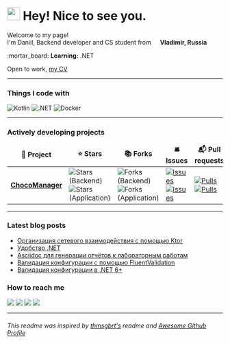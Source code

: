 <h1><img src="https://emojis.slackmojis.com/emojis/images/1531849430/4246/blob-sunglasses.gif?1531849430" width="30"/> Hey! Nice to see you.</h1>
<p>Welcome to my page!</br>
  I'm Daniil, Backend developer and CS student from <img src="https://img.icons8.com/color/344/russian-federation-circular.png" width="13"> <b>Vladimir, Russia</b></br>
</p>
:mortar_board: <b>Learning:</b> .NET

Open to work, [my CV](https://dadyarri.ru/assets/cv.pdf)
<hr>
<h3>Things I code with</h3>
<p>
  <img alt="Kotlin" src="https://img.shields.io/badge/-Kotlin-B125EA?style=for-the-badge&logo=kotlin&logoColor=white" />
  <img alt=".NET" src="https://img.shields.io/badge/-.NET-605ca9?style=for-the-badge&logo=dotnet&logoColor=white" />
  <!--<img alt="Python" src="https://img.shields.io/badge/-Python-3776AB?style=for-the-badge&logo=python&logoColor=white" />-->
  <img alt="Docker" src="https://img.shields.io/badge/-Docker-46a2f1?style=for-the-badge&logo=docker&logoColor=white" />
</p>
<hr>
<h3>Actively developing projects</h3>
<table>
  <thead align="center">
    <tr border: none;>
      <td><b>🎁 Project</b></td>
      <td><b>⭐ Stars</b></td>
      <td><b>📚 Forks</b></td>
      <td><b>🛎 Issues</b></td>
      <td><b>📬 Pull requests</b></td>
    </tr>
  </thead>
  <tbody>
    <tr>
      <td>
        <a href="https://github.com/choco-manager"><b>ChocoManager</b></a>
      </td>
      <td>
        <img alt="Stars (Backend)" src="https://img.shields.io/github/stars/choco-manager/backend?style=for-the-badge&labelColor=343b41&label=Stars (Backend)"/>
        <img alt="Stars (Application)" src="https://img.shields.io/github/stars/choco-manager/application?style=for-the-badge&labelColor=343b41&label=Stars (Application)"/>
      </td>
      <td>
        <img alt="Forks (Backend)" src="https://img.shields.io/github/forks/choco-manager/backend?style=for-the-badge&labelColor=343b41&label=Forks (Backend)"/>
        <img alt="Forks (Application)" src="https://img.shields.io/github/forks/choco-manager/application?style=for-the-badge&labelColor=343b41&label=Forks (Application)"/>
      </td>
      <td>
        <a href="https://github.com/choco-manager/backend/issues">
          <img alt="Issues" src="https://img.shields.io/github/issues/choco-manager/backend?style=for-the-badge&labelColor=343b41&label=Issues (Backend)"/>
        </a>
        <a href="https://github.com/choco-manager/application/issues">
          <img alt="Issues" src="https://img.shields.io/github/issues/choco-manager/application?style=for-the-badge&labelColor=343b41&label=Issues (Application)"/>
        </a>
      </td>
      <td>
        <a href="https://github.com/choco-manager/backend/pulls">
          <img alt="Pulls" src="https://img.shields.io/github/issues-pr/choco-manager/backend?style=for-the-badge&labelColor=343b41&label=PRs (Backend)"/>
        </a>
        <a href="https://github.com/choco-manager/application/pulls">
          <img alt="Pulls" src="https://img.shields.io/github/issues-pr/choco-manager/application?style=for-the-badge&labelColor=343b41&label=PRs (Application)"/>
        </a>
      </td>
    </tr>
  </tbody>
</table>
<hr>

### Latest blog posts
<!-- BLOG-POST-LIST:START -->
- [Организация сетевого взаимодействия с помощью Ktor](https://dadyarri.ru/posts/ktor-networking/)
- [Удобство .NET](https://dadyarri.ru/posts/convenience-of-dotnet/)
- [Asciidoc для генерации отчётов к лабораторным работам](https://dadyarri.ru/posts/asciidoc/)
- [Валидация конфигурации с помощью FluentValidation](https://dadyarri.ru/posts/config-fluent-validation/)
- [Валидация конфигурации в .NET 6+](https://dadyarri.ru/posts/typed-config-dotnet/)
<!-- BLOG-POST-LIST:END -->

### How to reach me

<a title="Telegram" href="https://t.me/dadyarri"><img src="https://img.shields.io/badge/-telegram-26A5E4?style=for-the-badge&logo=telegram&logoColor=white"></a>
<a title="Blog (in Russian)" href="https://t.me/yadevblog"><img src="https://img.shields.io/badge/-Blog-FF8800?style=for-the-badge&logo=micro.blog&logoColor=white"></a>
<a title="Blog (in Russian)" href="https://dadyarri.ru/blog?utm_source=github"><img src="https://img.shields.io/badge/-teletype-FAFAFA?style=for-the-badge&logo=telegraph&logoColor=black"></a>
<a title="Linkedin" href="https://linkedin.com/in/dadyarri"><img src="https://img.shields.io/badge/-linkedin-0A66C2?style=for-the-badge&logo=linkedin&logoColor=white"></a>
<hr>

###### This readme was inspired by <a href="https://github.com/thmsgbrt/thmsgbrt/blob/master/README.md">thmsgbrt's</a> readme and <a href="https://awesomegithubprofile.tech/">Awesome Github Profile</a>
